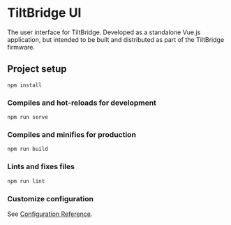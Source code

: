 # TiltBridge UI

The user interface for TiltBridge. Developed as a standalone Vue.js application, but intended to be built and 
distributed as part of the TiltBridge firmware.

## Project setup
```
npm install
```

### Compiles and hot-reloads for development
```
npm run serve
```

### Compiles and minifies for production
```
npm run build
```

### Lints and fixes files
```
npm run lint
```

### Customize configuration
See [Configuration Reference](https://cli.vuejs.org/config/).
